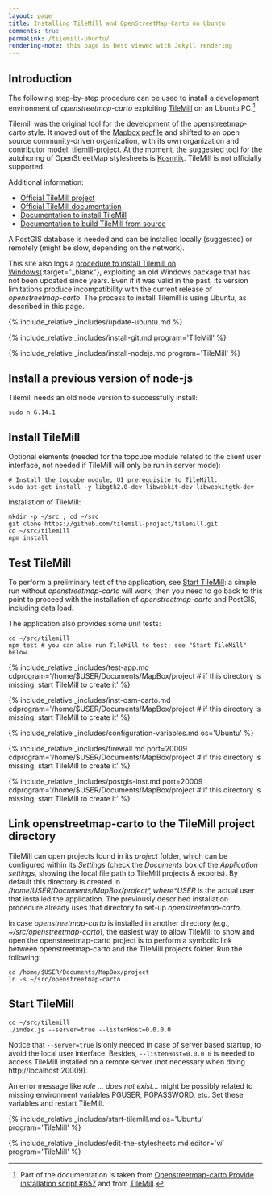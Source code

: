 ```yaml
---
layout: page
title: Installing TileMill and OpenStreetMap-Carto on Ubuntu
comments: true
permalink: /tilemill-ubuntu/
rendering-note: this page is best viewed with Jekyll rendering
---
```


## Introduction

The following step-by-step procedure can be used to install a development environment of *openstreetmap-carto* exploiting [TileMill](https://wiki.openstreetmap.org/wiki/TileMill) on an Ubuntu PC.[^1]

Tilemill was the original tool for the development of the openstreetmap-carto style. It moved out of the [Mapbox profile](https://www.mapbox.com/help/osm-and-mapbox/) and shifted to an open source community-driven organization, with its own organization and contributor model: [tilemill-project](https://github.com/tilemill-project/tilemill). At the moment, the suggested tool for the autohoring of OpenStreetMap stylesheets is [Kosmtik](https://github.com/kosmtik/kosmtik). TileMill is not officially supported.

Additional information:

* [Official TileMill project](https://github.com/tilemill-project/tilemill)
* [Official TileMill documentation](https://tilemill-project.github.io/tilemill/docs/manual/)
* [Documentation to install TileMill](https://tilemill-project.github.io/tilemill/docs/source/)
* [Documentation to build TileMill from source](https://tilemill-project.github.io/tilemill/docs/source/)

A PostGIS database is needed and can be installed locally (suggested) or remotely (might be slow, depending on the network).

This site also logs a [procedure to install Tilemill on Windows](../tilemill-osm-carto){:target="_blank"}, exploiting an old Windows package that has not been updated since years. Even if it was valid in the past, its version limitations produce incompatibility with the current release of *openstreetmap-carto*. The process to install Tilemill is using Ubuntu, as described in this page.

{% include_relative _includes/update-ubuntu.md %}

{% include_relative _includes/install-git.md program='TileMill' %}

{% include_relative _includes/install-nodejs.md program='TileMill' %}

## Install a previous version of node-js

Tilemill needs an old node version to successfully install:

```shell
sudo n 6.14.1
```

## Install TileMill

Optional elements (needed for the topcube module related to the client user interface, not needed if TileMill will only be run in server mode):

```shell
# Install the topcube module, UI prerequisite to TileMill:
sudo apt-get install -y libgtk2.0-dev libwebkit-dev libwebkitgtk-dev
```

Installation of TileMill:

```shell
mkdir -p ~/src ; cd ~/src
git clone https://github.com/tilemill-project/tilemill.git
cd ~/src/tilemill
npm install
```

## Test TileMill

To perform a preliminary test of the application, see [Start TileMill](#start-tilemill): a simple run without *openstreetmap-carto* will work; then you need to go back to this point to proceed with the installation of *openstreetmap-carto* and PostGIS, including data load.

The application also provides some unit tests:

```
cd ~/src/tilemill
npm test # you can also run TileMill to test: see "Start TileMill" below.
```
    
{% include_relative _includes/test-app.md cdprogram='/home/$USER/Documents/MapBox/project # if this directory is missing, start TileMill to create it' %}

{% include_relative _includes/inst-osm-carto.md cdprogram='/home/$USER/Documents/MapBox/project # if this directory is missing, start TileMill to create it' %}

{% include_relative _includes/configuration-variables.md os='Ubuntu' %}

{% include_relative _includes/firewall.md port=20009 cdprogram='/home/$USER/Documents/MapBox/project # if this directory is missing, start TileMill to create it' %}

{% include_relative _includes/postgis-inst.md port=20009 cdprogram='/home/$USER/Documents/MapBox/project # if this directory is missing, start TileMill to create it' %}

## Link openstreetmap-carto to the TileMill project directory

TileMill can open projects found in its *project* folder, which can be configured within its *Settings* (check the *Documents* box of the *Application settings*, showing the local file path to TileMill projects & exports). By default this directory is created in */home/$USER/Documents/MapBox/project*, where *$USER* is the actual user that installed the application. The previously described installation procedure already uses that directory to set-up *openstreetmap-carto*.

In case *openstreetmap-carto* is installed in another directory (e.g., *~/src/openstreetmap-carto*), the easiest way to allow TileMill to show and open the openstreetmap-carto project is to perform a symbolic link between openstreetmap-carto and the TileMill projects folder. Run the following:

```shell
cd /home/$USER/Documents/MapBox/project
ln -s ~/src/openstreetmap-carto .
```

## Start TileMill

    cd ~/src/tilemill
    ./index.js --server=true --listenHost=0.0.0.0

Notice that `--server=true` is only needed in case of server based startup, to avoid the local user interface. Besides, `--listenHost=0.0.0.0` is needed to access TileMill installed on a remote server (not necessary when doing http://localhost:20009).

An error message like *role ... does not exist...* might be possibly related to missing environment variables PGUSER, PGPASSWORD, etc. Set these variables and restart TileMill.

{% include_relative _includes/start-tilemill.md os='Ubuntu' program='TileMill' %}

{% include_relative _includes/edit-the-stylesheets.md editor='*vi*' program='TileMill' %}

[^1]: Part of the documentation is taken from [Openstreetmap-carto Provide installation script #657](https://github.com/gravitystorm/openstreetmap-carto/issues/657) and from [TileMill](https://hackpad.com/TileMill-I6rxRVszKMv).
